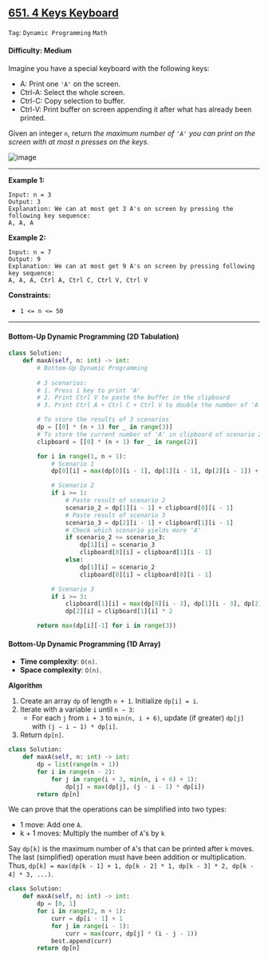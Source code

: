 ## [651. 4 Keys Keyboard](https://leetcode.com/problems/4-keys-keyboard/)

```Tag```: ```Dynamic Programming``` ```Math```

#### Difficulty: Medium

Imagine you have a special keyboard with the following keys:

- A: Print one ```'A'``` on the screen.
- Ctrl-A: Select the whole screen.
- Ctrl-C: Copy selection to buffer.
- Ctrl-V: Print buffer on screen appending it after what has already been printed.

Given an integer ```n```, return _the maximum number of ```'A'``` you can print on the screen with at most n presses on the keys_.

![image](https://user-images.githubusercontent.com/35042430/228407757-8953d1e5-7b8d-41c8-bf80-eca0368f87d6.png)

---

__Example 1:__
```
Input: n = 3
Output: 3
Explanation: We can at most get 3 A's on screen by pressing the following key sequence:
A, A, A
```

__Example 2:__
```
Input: n = 7
Output: 9
Explanation: We can at most get 9 A's on screen by pressing following key sequence:
A, A, A, Ctrl A, Ctrl C, Ctrl V, Ctrl V
```

__Constraints:__

- ```1 <= n <= 50```

---

#### Bottom-Up Dynamic Programming (2D Tabulation)

```Python
class Solution:
    def maxA(self, n: int) -> int:
        # Bottom-Up Dynamic Programming
        
        # 3 scenarios:
        # 1. Press 1 key to print 'A'
        # 2. Print Ctrl V to paste the buffer in the clipboard
        # 3. Print Ctrl A + Ctrl C + Ctrl V to double the number of 'A'

        # To store the results of 3 scenarios
        dp = [[0] * (n + 1) for _ in range(3)]
        # To store the current number of 'A' in clipboard of scenario 2 and 3
        clipboard = [[0] * (n + 1) for _ in range(2)]

        for i in range(1, n + 1):
            # Scenario 1
            dp[0][i] = max(dp[0][i - 1], dp[1][i - 1], dp[2][i - 1]) + 1

            # Scenario 2
            if i >= 1:
                # Paste result of scenario 2
                scenario_2 = dp[1][i - 1] + clipboard[0][i - 1]
                # Paste result of scenario 3
                scenario_3 = dp[2][i - 1] + clipboard[1][i - 1]
                # Check which scenario yields more 'A'
                if scenario_2 <= scenario_3:
                    dp[1][i] = scenario_3
                    clipboard[0][i] = clipboard[1][i - 1]
                else:
                    dp[1][i] = scenario_2
                    clipboard[0][i] = clipboard[0][i - 1]

            # Scenario 3
            if i >= 3:
                clipboard[1][i] = max(dp[0][i - 3], dp[1][i - 3], dp[2][i - 3])
                dp[2][i] = clipboard[1][i] * 2

        return max(dp[i][-1] for i in range(3))
```

#### Bottom-Up Dynamic Programming (1D Array)

- __Time complexity__: ```O(n)```.
- __Space complexity__: ```O(n)```.

__Algorithm__

1. Create an array ```dp``` of length ```n + 1```. Initialize ```dp[i] = i```.
2. Iterate with a variable ```i``` until ```n − 3```:
    - For each ```j``` from ```i + 3``` to ```min⁡(n, i + 6)```, update (if greater) ```dp[j]``` with ```(j − i − 1) * dp[i]```.
3. Return ```dp[n]```.

```Python
class Solution:
    def maxA(self, n: int) -> int:
        dp = list(range(n + 1))
        for i in range(n - 2):
            for j in range(i + 3, min(n, i + 6) + 1):
                dp[j] = max(dp[j], (j - i - 1) * dp[i])
        return dp[n]
```

We can prove that the operations can be simplified into two types:

- 1 move: Add one ```A```.
- k + 1 moves: Multiply the number of ```A```'s by ```k```

Say ```dp[k]``` is the maximum number of ```A```'s that can be printed after ```k``` moves. The last (simplified) operation must have been addition or multiplication. Thus, ```dp[k] = max(dp[k - 1] + 1, dp[k - 2] * 1, dp[k - 3] * 2, dp[k - 4] * 3, ...)```.

```Python
class Solution:
    def maxA(self, n: int) -> int:
        dp = [0, 1]
        for i in range(2, n + 1):
            curr = dp[i - 1] + 1
            for j in range(i - 1):
                curr = max(curr, dp[j] * (i - j - 1))
            best.append(curr)
        return dp[n]
```
